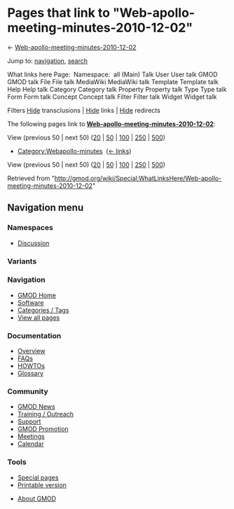 <div id="mw-page-base" class="noprint">

</div>

<div id="mw-head-base" class="noprint">

</div>

<div id="content" class="mw-body" role="main">

<span id="top"></span>

<div id="mw-js-message" style="display:none;">

</div>



# <span dir="auto">Pages that link to "Web-apollo-meeting-minutes-2010-12-02"</span>

<div id="bodyContent">

<div id="contentSub">

←
[Web-apollo-meeting-minutes-2010-12-02](/wiki/Web-apollo-meeting-minutes-2010-12-02 "Web-apollo-meeting-minutes-2010-12-02")

</div>

<div id="jump-to-nav" class="mw-jump">

Jump to: [navigation](#mw-navigation), [search](#p-search)

</div>

<div id="mw-content-text">

What links here Page:  Namespace:  all (Main) Talk User User talk GMOD
GMOD talk File File talk MediaWiki MediaWiki talk Template Template talk
Help Help talk Category Category talk Property Property talk Type Type
talk Form Form talk Concept Concept talk Filter Filter talk Widget
Widget talk

Filters
[Hide](/mediawiki/index.php?title=Special:WhatLinksHere/Web-apollo-meeting-minutes-2010-12-02&hidetrans=1 "Special:WhatLinksHere/Web-apollo-meeting-minutes-2010-12-02")
transclusions \|
[Hide](/mediawiki/index.php?title=Special:WhatLinksHere/Web-apollo-meeting-minutes-2010-12-02&hidelinks=1 "Special:WhatLinksHere/Web-apollo-meeting-minutes-2010-12-02")
links \|
[Hide](/mediawiki/index.php?title=Special:WhatLinksHere/Web-apollo-meeting-minutes-2010-12-02&hideredirs=1 "Special:WhatLinksHere/Web-apollo-meeting-minutes-2010-12-02")
redirects

The following pages link to
**[Web-apollo-meeting-minutes-2010-12-02](/wiki/Web-apollo-meeting-minutes-2010-12-02 "Web-apollo-meeting-minutes-2010-12-02")**:

View (previous 50 \| next 50)
([20](/mediawiki/index.php?title=Special:WhatLinksHere/Web-apollo-meeting-minutes-2010-12-02&limit=20 "Special:WhatLinksHere/Web-apollo-meeting-minutes-2010-12-02")
\|
[50](/mediawiki/index.php?title=Special:WhatLinksHere/Web-apollo-meeting-minutes-2010-12-02&limit=50 "Special:WhatLinksHere/Web-apollo-meeting-minutes-2010-12-02")
\|
[100](/mediawiki/index.php?title=Special:WhatLinksHere/Web-apollo-meeting-minutes-2010-12-02&limit=100 "Special:WhatLinksHere/Web-apollo-meeting-minutes-2010-12-02")
\|
[250](/mediawiki/index.php?title=Special:WhatLinksHere/Web-apollo-meeting-minutes-2010-12-02&limit=250 "Special:WhatLinksHere/Web-apollo-meeting-minutes-2010-12-02")
\|
[500](/mediawiki/index.php?title=Special:WhatLinksHere/Web-apollo-meeting-minutes-2010-12-02&limit=500 "Special:WhatLinksHere/Web-apollo-meeting-minutes-2010-12-02"))

- [Category:Webapollo-minutes](/wiki/Category:Webapollo-minutes "Category:Webapollo-minutes")
  ‎ <span class="mw-whatlinkshere-tools">([←
  links](/mediawiki/index.php?title=Special:WhatLinksHere&target=Category%3AWebapollo-minutes "Special:WhatLinksHere"))</span>

View (previous 50 \| next 50)
([20](/mediawiki/index.php?title=Special:WhatLinksHere/Web-apollo-meeting-minutes-2010-12-02&limit=20 "Special:WhatLinksHere/Web-apollo-meeting-minutes-2010-12-02")
\|
[50](/mediawiki/index.php?title=Special:WhatLinksHere/Web-apollo-meeting-minutes-2010-12-02&limit=50 "Special:WhatLinksHere/Web-apollo-meeting-minutes-2010-12-02")
\|
[100](/mediawiki/index.php?title=Special:WhatLinksHere/Web-apollo-meeting-minutes-2010-12-02&limit=100 "Special:WhatLinksHere/Web-apollo-meeting-minutes-2010-12-02")
\|
[250](/mediawiki/index.php?title=Special:WhatLinksHere/Web-apollo-meeting-minutes-2010-12-02&limit=250 "Special:WhatLinksHere/Web-apollo-meeting-minutes-2010-12-02")
\|
[500](/mediawiki/index.php?title=Special:WhatLinksHere/Web-apollo-meeting-minutes-2010-12-02&limit=500 "Special:WhatLinksHere/Web-apollo-meeting-minutes-2010-12-02"))

</div>

<div class="printfooter">

Retrieved from
"<http://gmod.org/wiki/Special:WhatLinksHere/Web-apollo-meeting-minutes-2010-12-02>"

</div>

<div id="catlinks" class="catlinks catlinks-allhidden">

</div>

<div class="visualClear">

</div>

</div>

</div>

<div id="mw-navigation">

## Navigation menu

<div id="mw-head">



<div id="left-navigation">

<div id="p-namespaces" class="vectorTabs" role="navigation"
aria-labelledby="p-namespaces-label">

### Namespaces


- <span id="ca-talk"><a
  href="/mediawiki/index.php?title=Talk:Web-apollo-meeting-minutes-2010-12-02&amp;action=edit&amp;redlink=1"
  accesskey="t"
  title="Discussion about the content page [t]">Discussion</a></span>

</div>

<div id="p-variants" class="vectorMenu emptyPortlet" role="navigation"
aria-labelledby="p-variants-label">

### 

### Variants[](#)

<div class="menu">

</div>

</div>

</div>





</div>

</div>

</div>

<div id="mw-panel">

<div id="p-logo" role="banner">

<a href="/wiki/Main_Page"
style="background-image: url(http://gmod.org/images/GMOD-cogs.png);"
title="Visit the main page"></a>

</div>

<div id="p-Navigation" class="portal" role="navigation"
aria-labelledby="p-Navigation-label">

### Navigation

<div class="body">

- <span id="n-GMOD-Home">[GMOD Home](/wiki/Main_Page)</span>
- <span id="n-Software">[Software](/wiki/GMOD_Components)</span>
- <span id="n-Categories-.2F-Tags">[Categories /
  Tags](/wiki/Categories)</span>
- <span id="n-View-all-pages">[View all
  pages](/wiki/Special:AllPages)</span>

</div>

</div>

<div id="p-Documentation" class="portal" role="navigation"
aria-labelledby="p-Documentation-label">

### Documentation

<div class="body">

- <span id="n-Overview">[Overview](/wiki/Overview)</span>
- <span id="n-FAQs">[FAQs](/wiki/Category:FAQ)</span>
- <span id="n-HOWTOs">[HOWTOs](/wiki/Category:HOWTO)</span>
- <span id="n-Glossary">[Glossary](/wiki/Glossary)</span>

</div>

</div>

<div id="p-Community" class="portal" role="navigation"
aria-labelledby="p-Community-label">

### Community

<div class="body">

- <span id="n-GMOD-News">[GMOD News](/wiki/GMOD_News)</span>
- <span id="n-Training-.2F-Outreach">[Training /
  Outreach](/wiki/Training_and_Outreach)</span>
- <span id="n-Support">[Support](/wiki/Support)</span>
- <span id="n-GMOD-Promotion">[GMOD
  Promotion](/wiki/GMOD_Promotion)</span>
- <span id="n-Meetings">[Meetings](/wiki/Meetings)</span>
- <span id="n-Calendar">[Calendar](/wiki/Calendar)</span>

</div>

</div>

<div id="p-tb" class="portal" role="navigation"
aria-labelledby="p-tb-label">

### Tools

<div class="body">

- <span id="t-specialpages"><a href="/wiki/Special:SpecialPages" accesskey="q"
  title="A list of all special pages [q]">Special pages</a></span>
- <span id="t-print"><a
  href="/mediawiki/index.php?title=Special:WhatLinksHere/Web-apollo-meeting-minutes-2010-12-02&amp;printable=yes"
  rel="alternate" accesskey="p"
  title="Printable version of this page [p]">Printable version</a></span>

</div>

</div>

</div>

</div>

<div id="footer" role="contentinfo">

- <span id="footer-places-about">[About
  GMOD](/wiki/GMOD:About "GMOD:About")</span>

<!-- -->






</div>
